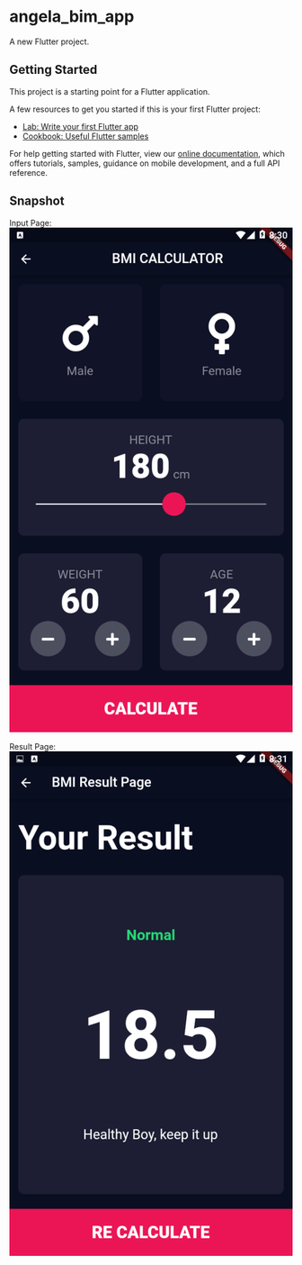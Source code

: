 # angela_bim_app

A new Flutter project.

## Getting Started

This project is a starting point for a Flutter application.

A few resources to get you started if this is your first Flutter project:

- [Lab: Write your first Flutter app](https://flutter.dev/docs/get-started/codelab)
- [Cookbook: Useful Flutter samples](https://flutter.dev/docs/cookbook)

For help getting started with Flutter, view our 
[online documentation](https://flutter.dev/docs), which offers tutorials, 
samples, guidance on mobile development, and a full API reference.

## Snapshot
Input Page: 
![alt text](https://github.com/TheKetan2/FlutterTrack/blob/master/snapshots/ui.png)

Result Page:
![alt text](https://github.com/TheKetan2/FlutterTrack/blob/master/snapshots/result.png)
